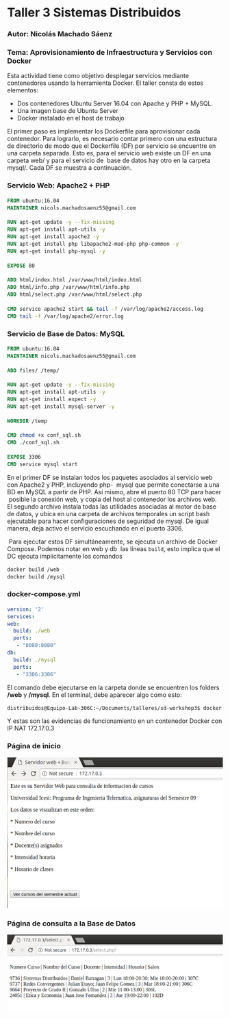 # Taller 3 Sistemas Distribuidos
### Autor: Nicolás Machado Sáenz
### Tema: Aprovisionamiento de Infraestructura y Servicios con Docker

Esta actividad tiene como objetivo desplegar servicios mediante contenedores usando la herramienta Docker. El
taller consta de estos elementos:
  * Dos contenedores Ubuntu Server 16.04 con Apache y PHP + MySQL.
  * Una imagen base de Ubuntu Server
  * Docker instalado en el host de trabajo
  
  El primer paso es implementar los Dockerfile para aprovisionar cada contenedor. Para lograrlo, es necesario
  contar primero con una estructura de directorio de modo que el Dockerfile (DF) por servicio se encuentre en
  una carpeta separada. Esto es, para el servicio web existe un DF en una carpeta web/ y para el servicio de
  base de datos hay otro en la carpeta mysql/. Cada DF se muestra a continuación.
  
  ### Servicio Web: Apache2 + PHP
  ```Dockerfile
  FROM ubuntu:16.04
  MAINTAINER nicols.machadosaenz55@gmail.com
  
  RUN apt-get update -y --fix-missing
  RUN apt-get install apt-utils -y
  RUN apt-get install apache2 -y
  RUN apt-get install php libapache2-mod-php php-common -y
  RUN apt-get install php-mysql -y
  
  EXPOSE 80
  
  ADD html/index.html /var/www/html/index.html
  ADD html/info.php /var/www/html/info.php
  ADD html/select.php /var/www/html/select.php
  
  CMD service apache2 start && tail -f /var/log/apache2/access.log
  CMD tail -f /var/log/apache2/error.log
  ```
  ### Servicio de Base de Datos: MySQL
  ```Dockerfile
  FROM ubuntu:16.04
  MAINTAINER nicols.machadosaenz55@gmail.com
  
  ADD files/ /temp/
  
  RUN apt-get update -y --fix-missing
  RUN apt-get install apt-utils -y
  RUN apt-get install expect -y
  RUN apt-get install mysql-server -y
  
  WORKDIR /temp
  
  CMD chmod +x conf_sql.sh
  CMD ./conf_sql.sh
  
  EXPOSE 3306
  CMD service mysql start
  ```
  
  En el primer DF se instalan todos los paquetes asociados al servicio web con Apache2 y PHP, incluyendo php-
  mysql que permite conectarse a una BD en MySQL a partir de PHP. Así mismo, abre el puerto 80 TCP para hacer
  posible la conexión web, y copia del host al contenedor los archivos web. 
  El segundo archivo instala todas las utilidades asociadas al motor de base de datos, y ubica en una carpeta
  de archivos temporales un script bash ejecutable para hacer configuraciones de seguridad de mysql. De igual
  manera, deja activo el servicio escuchando en el puerto 3306.
  
  Para ejecutar estos DF simultáneamente, se ejecuta un archivo de Docker Compose. Podemos notar en web y db
  las líneas ```build```, esto implica que el DC ejecuta implícitamente los comandos
  
  ```bash
  docker build /web
  docker build /mysql
  ```
  ### docker-compose.yml
  ```yml
  version: '2'
  services:
  web:
    build: ./web
    ports:
     - "8080:8080"
  db:
    build: ./mysql
    ports:
     - "3306:3306"
  ```
  
  El comando debe ejecutarse en la carpeta donde se encuentren los folders <b>/web</b> y <b>/mysql</b>.
  En el terminal, debe aparecer algo como esto:
  ```bash
  distribuidos@Equipo-Lab-306C:~/Documents/talleres/sd-workshop3$ docker-compose up
  ```
  
  Y estas son las evidencias de funcionamiento en un contenedor Docker con IP NAT 172.17.0.3
  
  ### Página de inicio
  ![1]
  
  ### Página de consulta a la Base de Datos
  ![2]
  
  [1]: 01.png
  [2]: 02.png
